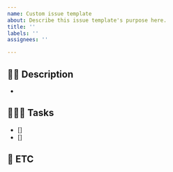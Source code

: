 ```yaml
---
name: Custom issue template
about: Describe this issue template's purpose here.
title: ''
labels: ''
assignees: ''

---
```


## 🫶🏻 Description
- 

## 🧑🏻‍💻 Tasks
- [] 
- [] 

## 🐳 ETC
